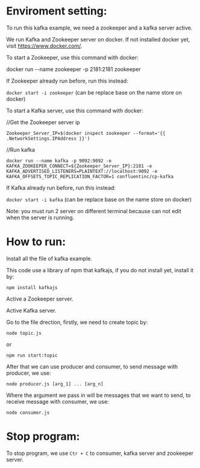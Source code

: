 # Enviroment setting:

To run this kafka example, we need a zookeeper and a kafka server active.

We run Kafka and Zookeeper server on docker. If not installed docker yet, visit https://www.docker.com/.

To start a Zookeeper, use this command with docker:

docker run --name zookeeper -p 2181:2181 zookeeper

If Zookeeper already run before, run this instead:

```docker start -i zookeeper``` (can be replace base on the name store on docker)

To start a Kafka server, use this command with docker:

//Get the Zookeeper server ip

```Zookeeper_Server_IP=$(docker inspect zookeeper --format='{{ .NetworkSettings.IPAddress }}')```

//Run kafka

```docker run --name kafka -p 9092:9092 -e KAFKA_ZOOKEEPER_CONNECT=${Zookeeper_Server_IP}:2181 -e KAFKA_ADVERTISED_LISTENERS=PLAINTEXT://localhost:9092 -e KAFKA_OFFSETS_TOPIC_REPLICATION_FACTOR=1 confluentinc/cp-kafka```

If Kafka already run before, run this instead:

```docker start -i kafka``` (can be replace base on the name store on docker)

Note: you must run 2 server on different terminal because can not edit when the server is running.

# How to run:

Install all the file of kafka example.

This code use a library of npm that kafkajs, if you do not install yet, install it by:

```npm install kafkajs```

Active a Zookeeper server.

Active Kafka server.

Go to the file drection, firstly, we need to create topic by:

```node topic.js```

or

```npm run start:topic```

After that we can use producer and consumer, to send message with producer, we use:

```node producer.js [arg_1] ... [arg_n]```

Where the argument we pass in will be messages that we want to send, to receive message with consumer, we use:

```node consumer.js```

# Stop program:

To stop program, we use ```Ctr + C``` to consumer, kafka server and zookeeper server.
